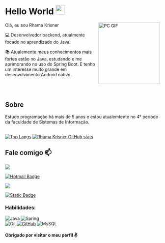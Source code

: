 # Hello World <img src="https://raw.githubusercontent.com/TheDudeThatCode/TheDudeThatCode/master/Assets/Earth.gif" width="30"> 
<img align="right" alt="PC GIF" src="https://i.imgur.com/3JhmjDu.gif" width="200" />

Olá, eu sou Rhama Krisner

<!--
**rhama-krisner/Rhama-Krisner** is a ✨ _special_ ✨ repository because its `README.md` (this file) appears on your GitHub profile.

Here are some ideas to get you started:

-->
:computer: Desenvolvedor backend, atualmente focado no aprendizado do Java.

:books: Atualemente meus conhecimentos mais fortes estão no Java, estudando e me aprimorando no uso do Spring Boot. 
E tenho um interesse muito grande em desenvolvimento Android nativo.

<br>
<br>

## Sobre
Estudo programação há mais de 5 anos e estou atualemtente no 4° período da faculdade de Sistemas de Informação.
<br><br>

[![Top Langs](https://github-readme-stats.vercel.app/api/top-langs/?username=Krisner94&langs_count=8&theme=dark)](https://github.com/Krisner94/)
[![Rhama Krisner GitHub stats](https://github-readme-stats.vercel.app/api?username=Krisner94&theme=dark)](https://github.com/Krisner94/)

## Fale comigo 📫

<a href="mailto:rhamakrisner@gmail.com" alt="gmail" target="_blank">
           

<img src="https://img.shields.io/badge/Gmail-D14836?style=for-the-badge&logo=gmail&logoColor=white">
</a>

[![Hotmail Badge](https://img.shields.io/badge/Microsoft_Outlook-0078D4?style=for-the-badge&logo=microsoft-outlook&logoColor=white)](mailto:rhama.krisner@hotmail.com)


<a href="https://www.linkedin.com/in/rhamakrisner/">
    <img src="https://img.shields.io/badge/LinkedIn-0077B5?style=for-the-badge&logo=linkedin&logoColor=white"/>
</a>

[![Static Badge](https://img.shields.io/badge/Meu_perfil_na-DIO-purple)](https://web.dio.me/track/e90e3588-99e1-425b-af97-f2abdee4e670)


<h3 align="left">Habilidades: </h3>

![Java](https://img.shields.io/badge/Java-ED8B00?style=for-the-badge&logo=java&logoColor=white)
![Spring](https://img.shields.io/badge/spring-%236DB33F.svg?style=for-the-badge&logo=spring&logoColor=white)
<br>
![Git](https://img.shields.io/badge/git-%23F05033.svg?style=for-the-badge&logo=git&logoColor=white)
[![GitHub](https://img.shields.io/badge/github-%23121011.svg?style=for-the-badge&logo=github&logoColor=white)](https://github.com/rhama-krisner)
![MySQL](https://img.shields.io/badge/mysql-%2300f.svg?style=for-the-badge&logo=mysql&logoColor=white)


#### Obrigado por visitar o meu perfil :v:
